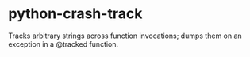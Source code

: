 python-crash-track
==================

Tracks arbitrary strings across function invocations; dumps them on an exception in a @tracked function.